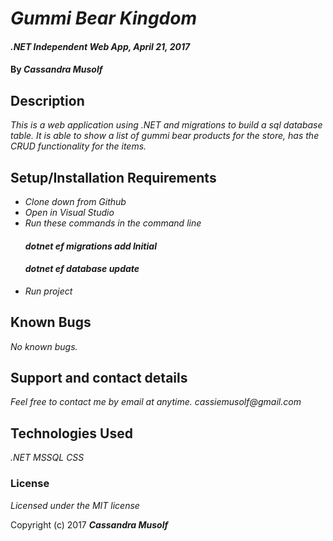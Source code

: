 # _Gummi Bear Kingdom_

#### _.NET Independent Web App, April 21, 2017_

#### By _**Cassandra Musolf**_

## Description

_This is a web application using .NET and migrations to build a sql database table. It is able to show a list of gummi bear products for the store, has the CRUD functionality for the items._

## Setup/Installation Requirements

* _Clone down from Github_
* _Open in Visual Studio_
* _Run these commands in the command line_
   #### _dotnet ef migrations add Initial_
  #### _dotnet ef database update_
* _Run project_

## Known Bugs

_No known bugs._

## Support and contact details

_Feel free to contact me by email at anytime. cassiemusolf@gmail.com_

## Technologies Used

_.NET_
_MSSQL_
_CSS_

### License

*Licensed under the MIT license*

Copyright (c) 2017 **_Cassandra Musolf_**
